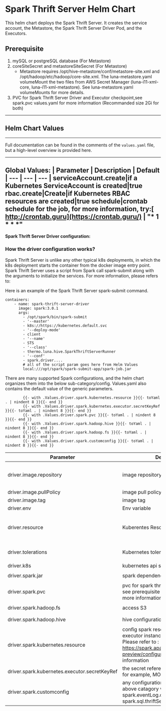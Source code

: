 # Spark Thrift Server Helm Chart

This helm chart deploys the Spark Thrift Server.  It creates the service account, the Metastore, the Spark Thrift Server Driver Pod, and the Executors.

## Prerequisite
1.  mySQL or postgreSQL database (For Metastore)
2.  coreSiteSecret and metastoreSiteSecret (For Metastore)
     - Metastore requires  /opt/hive-metastore/conf/metastore-site.xml and /opt/hadoop/etc/hadoop/core-site.xml.  The luna-metastore.yaml  volumeMount the two files from AWS Secret Manager (luna-i11-xml-core, luna-i11-xml-metastore).  See  luna-metastore.yaml  volumeMounts for more details.  
3.  PVC for Spark Thrift Server Driver and Executor checkpoint,see spark.pvc values.yaml for more information (Recommanded size 2Gi for both)
---
## Helm Chart Values
---
Full documentation can be found in the comments of the `values.yaml` file, but a high-level overview is provided here.

---
__Global Values:__
| Parameter | Description | Default
| --- | --- | --- |
serviceAccount.create|if a Kubernetes ServiceAccount is created|true
rbac.create|Create|if Kubernetes RBAC resources are created|true
schedule|crontab schedule for the job, for more information, try:[ http://crontab.guru](https://crontab.guru/) | "* 1 * * *"
---
__Spark Thrift Server Driver configuration:__

### How the driver configuration works? ###
Spark Thrift Server is unlike any other typical k8s deployments, in which the k8s deployment starts the container from the docker image entry point.   Spark Thrift Server uses a script from Spark call spark-submit along with the arguments to initialize the services.  For more information, please refers to:

Here is an example of the Spark Thrift Server spark-submit command.

```
containers:
    - name: spark-thrift-server-driver
      image: spark:3.0.1
      args:
        - /opt/spark/bin/spark-submit
        - '--master'
        - k8s://https://kubernetes.default.svc
        - '--deploy-mode'
        - client
        - '--name'
        - STS
        - '--class'
        - thermo.luna.hive.SparkThriftServerRunner
        - '--conf'
        - spark.driver....
        # all of the script param goes here from Helm Values
        local:///opt/spark/spark-submit-app/spark-job.jar
```
There are many supported Spark configurations, and the helm chart organizes them into the below sub-category/config.  Values.yaml also contains the default value of the generic parameters.

```
        {{- with .Values.driver.spark.kubernetes.resource }}{{- toYaml . | nindent 8 }}{{- end }}
        {{- with .Values.driver.spark.kubernetes.executor.secretKeyRef }}{{- toYaml . | nindent 8 }}{{- end }}
        {{- with .Values.driver.spark.pvc }}{{- toYaml . | nindent 8 }}{{- end }}     
        {{- with .Values.driver.spark.hadoop.hive }}{{- toYaml . | nindent 8 }}{{- end }}
        {{- with .Values.driver.spark.hadoop.fs }}{{- toYaml . | nindent 8 }}{{- end }}
        {{- with .Values.driver.spark.customconfig }}{{- toYaml . | nindent 8 }}{{- end }}
```


| Parameter | Description | Default
| --- | --- | --- |
driver.image.repository|image repository|k8s-inspire11-demo-microservice
driver.image.pullPolicy|image pull policy|IfNotPresent
driver.image.tag| image tag|20210224.4
driver.env| Env variable|
driver.resource|Kuberentes Resource setting| default is 6Gi memory and 1 core, `<see values.yaml>`
driver.tolerations|Kubernetes tolerations setting| default is xlarge, `<see values.yaml>`
driver.k8s|kubernetes api server url|k8s:
driver.spark.jar|spark dependency jar|`<see values.yaml>`
driver.spark.pvc|pvc for spark thrift server checkpoint, see prerequisite and values.yaml for more information
driver.spark.hadoop.fs|access S3|`<see values.yaml>`
driver.spark.hadoop.hive|hive configuration|`<see values.yaml>`
driver.spark.kubernetes.resource|config spark resources, such as executor instance, memory and cores.  Please refer to :  https://spark.apache.org/docs/3.0.0-preview/configuration.html for more information|` <see values.yaml>`
driver.spark.kubernetes.executor.secretKeyRef| the secret reference for the executor, for example, MONGODB_USER|` <see values.yaml>`
driver.spark.customconfig|any configuration that doesn't fit the above catagory will goes here, such as:  spark.eventLog.dir, spark.sql.thriftServer.incrementalCollect|` <see values.yaml>`
